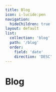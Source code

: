 ```yaml
---
title: Blog
icon: i-lucide:pen
navigation:
  hideChildren: true
layout: default
list:
  collection: 'blog'
  path: '/blog'
  order:
    field: 'date'
    direction: 'DESC'
---
```


# Blog
